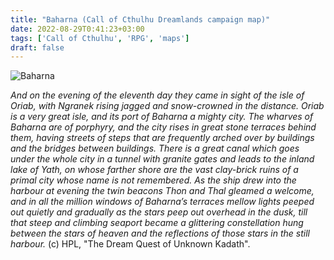 ```yaml
---
title: "Baharna (Сall of Cthulhu Dreamlands campaign map)"
date: 2022-08-29T0:41:23+03:00
tags: ['Call of Cthulhu', 'RPG', 'maps']
draft: false
---
```

![Baharna](/img/posts/2022/baharna_map.jpg)

_And on the evening of the eleventh day they came in sight of the isle of Oriab, with Ngranek rising jagged and snow-crowned in the distance. Oriab is a very great isle, and its port of Baharna a mighty city. The wharves of Baharna are of porphyry, and the city rises in great stone terraces behind them, having streets of steps that are frequently arched over by buildings and the bridges between buildings. There is a great canal which goes under the whole city in a tunnel with granite gates and leads to the inland lake of Yath, on whose farther shore are the vast clay-brick ruins of a primal city whose name is not remembered. As the ship drew into the harbour at evening the twin beacons Thon and Thal gleamed a welcome, and in all the million windows of Baharna’s terraces mellow lights peeped out quietly and gradually as the stars peep out overhead in the dusk, till that steep and climbing seaport became a glittering constellation hung between the stars of heaven and the reflections of those stars in the still harbour._
(c) HPL, "The Dream Quest of Unknown Kadath".